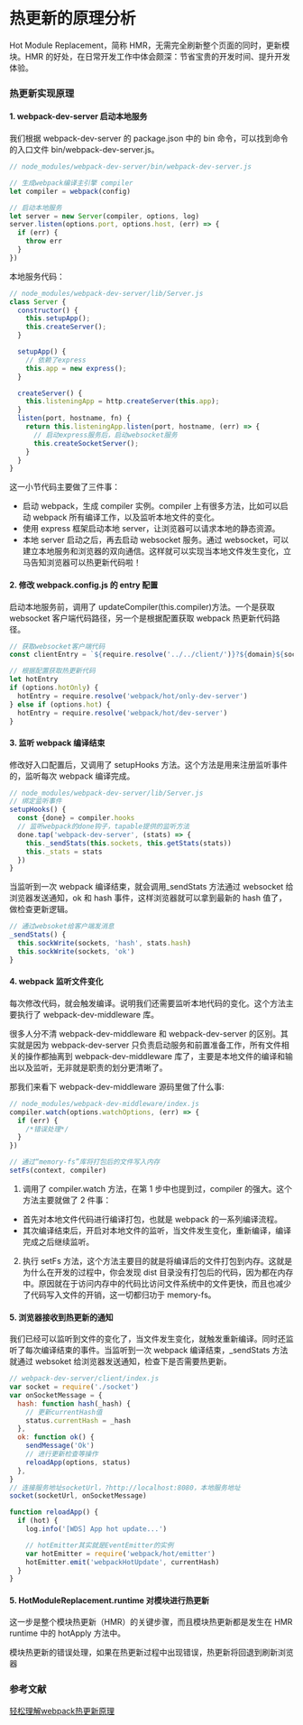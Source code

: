 # 热更新的原理分析

Hot Module Replacement，简称 HMR，无需完全刷新整个页面的同时，更新模块。HMR 的好处，在日常开发工作中体会颇深：节省宝贵的开发时间、提升开发体验。

### 热更新实现原理

#### 1. webpack-dev-server 启动本地服务

我们根据 webpack-dev-server 的 package.json 中的 bin 命令，可以找到命令的入口文件 bin/webpack-dev-server.js。

```js
// node_modules/webpack-dev-server/bin/webpack-dev-server.js

// 生成webpack编译主引擎 compiler
let compiler = webpack(config)

// 启动本地服务
let server = new Server(compiler, options, log)
server.listen(options.port, options.host, (err) => {
  if (err) {
    throw err
  }
})
```

本地服务代码：

```js
// node_modules/webpack-dev-server/lib/Server.js
class Server {
  constructor() {
    this.setupApp();
    this.createServer();
  }

  setupApp() {
    // 依赖了express
    this.app = new express();
  }

  createServer() {
    this.listeningApp = http.createServer(this.app);
  }
  listen(port, hostname, fn) {
    return this.listeningApp.listen(port, hostname, (err) => {
      // 启动express服务后，启动websocket服务
      this.createSocketServer();
    }
  }
}
```

这一小节代码主要做了三件事：

- 启动 webpack，生成 compiler 实例。compiler 上有很多方法，比如可以启动 webpack 所有编译工作，以及监听本地文件的变化。
- 使用 express 框架启动本地 server，让浏览器可以请求本地的静态资源。
- 本地 server 启动之后，再去启动 websocket 服务。通过 websocket，可以建立本地服务和浏览器的双向通信。这样就可以实现当本地文件发生变化，立马告知浏览器可以热更新代码啦！

#### 2. 修改 webpack.config.js 的 entry 配置

启动本地服务前，调用了 updateCompiler(this.compiler)方法。一个是获取 websocket 客户端代码路径，另一个是根据配置获取 webpack 热更新代码路径。

```js
// 获取websocket客户端代码
const clientEntry = `${require.resolve('../../client/')}?${domain}${sockHost}${sockPath}${sockPort}`

// 根据配置获取热更新代码
let hotEntry
if (options.hotOnly) {
  hotEntry = require.resolve('webpack/hot/only-dev-server')
} else if (options.hot) {
  hotEntry = require.resolve('webpack/hot/dev-server')
}
```

#### 3. 监听 webpack 编译结束

修改好入口配置后，又调用了 setupHooks 方法。这个方法是用来注册监听事件的，监听每次 webpack 编译完成。

```js
// node_modules/webpack-dev-server/lib/Server.js
// 绑定监听事件
setupHooks() {
  const {done} = compiler.hooks
  // 监听webpack的done钩子，tapable提供的监听方法
  done.tap('webpack-dev-server', (stats) => {
    this._sendStats(this.sockets, this.getStats(stats))
    this._stats = stats
  })
}
```

当监听到一次 webpack 编译结束，就会调用\_sendStats 方法通过 websocket 给浏览器发送通知，ok 和 hash 事件，这样浏览器就可以拿到最新的 hash 值了，做检查更新逻辑。

```js
// 通过websoket给客户端发消息
_sendStats() {
  this.sockWrite(sockets, 'hash', stats.hash)
  this.sockWrite(sockets, 'ok')
}
```

#### 4. webpack 监听文件变化

每次修改代码，就会触发编译。说明我们还需要监听本地代码的变化。这个方法主要执行了 webpack-dev-middleware 库。

很多人分不清 webpack-dev-middleware 和 webpack-dev-server 的区别。其实就是因为 webpack-dev-server 只负责启动服务和前置准备工作，所有文件相关的操作都抽离到 webpack-dev-middleware 库了，主要是本地文件的编译和输出以及监听，无非就是职责的划分更清晰了。

那我们来看下 webpack-dev-middleware 源码里做了什么事:

```js
// node_modules/webpack-dev-middleware/index.js
compiler.watch(options.watchOptions, (err) => {
  if (err) {
    /*错误处理*/
  }
})

// 通过“memory-fs”库将打包后的文件写入内存
setFs(context, compiler)
```

1. 调用了 compiler.watch 方法，在第 1 步中也提到过，compiler 的强大。这个方法主要就做了 2 件事：

- 首先对本地文件代码进行编译打包，也就是 webpack 的一系列编译流程。
- 其次编译结束后，开启对本地文件的监听，当文件发生变化，重新编译，编译完成之后继续监听。

2. 执行 setFs 方法，这个方法主要目的就是将编译后的文件打包到内存。这就是为什么在开发的过程中，你会发现 dist 目录没有打包后的代码，因为都在内存中。原因就在于访问内存中的代码比访问文件系统中的文件更快，而且也减少了代码写入文件的开销，这一切都归功于 memory-fs。

#### 5. 浏览器接收到热更新的通知

我们已经可以监听到文件的变化了，当文件发生变化，就触发重新编译。同时还监听了每次编译结束的事件。当监听到一次 webpack 编译结束，\_sendStats 方法就通过 websoket 给浏览器发送通知，检查下是否需要热更新。

```js
// webpack-dev-server/client/index.js
var socket = require('./socket')
var onSocketMessage = {
  hash: function hash(_hash) {
    // 更新currentHash值
    status.currentHash = _hash
  },
  ok: function ok() {
    sendMessage('Ok')
    // 进行更新检查等操作
    reloadApp(options, status)
  },
}
// 连接服务地址socketUrl，?http://localhost:8080，本地服务地址
socket(socketUrl, onSocketMessage)

function reloadApp() {
  if (hot) {
    log.info('[WDS] App hot update...')

    // hotEmitter其实就是EventEmitter的实例
    var hotEmitter = require('webpack/hot/emitter')
    hotEmitter.emit('webpackHotUpdate', currentHash)
  }
}
```

#### 5. HotModuleReplacement.runtime 对模块进行热更新

这一步是整个模块热更新（HMR）的关键步骤，而且模块热更新都是发生在 HMR runtime 中的 hotApply 方法中。

模块热更新的错误处理，如果在热更新过程中出现错误，热更新将回退到刷新浏览器


### 参考文献

[轻松理解webpack热更新原理](https://juejin.im/post/5de0cfe46fb9a071665d3df0#heading-3)

<!-- 详情参考 https://zhuanlan.zhihu.com/p/30669007

#### 1. webpack 对文件系统进行 watch 打包到内存中

webpack-dev-middleware 调用 webpack 的 api 对文件系统 watch，当文件发生改变后，webpack 重新对文件进行编译打包，然后保存到内存中。

webpack 将 bundle.js 文件打包到了内存中，不生成文件的原因就在于访问内存中的代码比访问文件系统中的文件更快，而且也减少了代码写入文件的开销。

#### 2. devServer 通知浏览器端文件发生改变

在启动 devServer 的时候，sockjs 在服务端和浏览器端建立了一个 webSocket 长连接，以便将 webpack 编译和打包的各个阶段状态告知浏览器，最关键的步骤还是 webpack-dev-server 调用 webpack api 监听 compile 的 done 事件，当 compile 完成后，webpack-dev-server 通过 \_sendStatus 方法将编译打包后的新模块 hash 值发送到浏览器端。

#### 3. webpack-dev-server/client 接收到服务端消息做出响应

webpack-dev-server 修改了 webpack 配置中的 entry 属性，在里面添加了 webpack-dev-client 的代码，这样在最后的 bundle.js 文件中就会接收 websocket 消息的代码了。

webpack-dev-server/client 当接收到 type 为 hash 消息后会将 hash 值暂存起来，当接收到 type 为 ok 的消息后对应用执行 reload 操作。在 reload 操作中，webpack-dev-server/client 会根据 hot 配置决定是刷新浏览器还是对代码进行热更新（HMR）。

#### 4.webpack 接收到最新 hash 值验证并请求模块代码

首先 webpack/hot/dev-server（以下简称 dev-server） 监听第三步 webpack-dev-server/client 发送的 webpackHotUpdate 消息，调用 webpack/lib/HotModuleReplacement.runtime（简称 HMR runtime）中的 check 方法，检测是否有新的更新。

在 check 过程中会利用 webpack/lib/JsonpMainTemplate.runtime（简称 jsonp runtime）中的两个方法 hotDownloadManifest 和 hotDownloadUpdateChunk。
hotDownloadManifest 是调用 AJAX 向服务端请求是否有更新的文件，如果有将发更新的文件列表返回浏览器端。该方法返回的是最新的 hash 值。

hotDownloadUpdateChunk 是通过 jsonp 请求最新的模块代码，然后将代码返回给 HMR runtime，HMR runtime 会根据返回的新模块代码做进一步处理，可能是刷新页面，也可能是对模块进行热更新。该 方法返回的就是最新 hash 值对应的代码块。
最后将新的代码块返回给 HMR runtime，进行模块热更新。

#### 5. HotModuleReplacement.runtime 对模块进行热更新

这一步是整个模块热更新（HMR）的关键步骤，而且模块热更新都是发生在 HMR runtime 中的 hotApply 方法中。

模块热更新的错误处理，如果在热更新过程中出现错误，热更新将回退到刷新浏览器

#### 6. 构建输出的⽂件 -->
